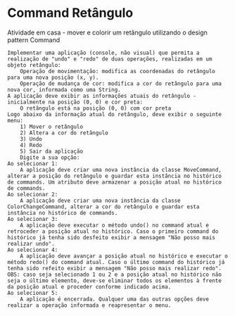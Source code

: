 # Command Retângulo
Atividade em casa - mover e colorir um retângulo utilizando o design pattern Command

    Implementar uma aplicação (console, não visual) que permita a realização de "undo" e "redo" de duas operações, realizadas em um objeto retângulo:
        Operação de movimentação: modifica as coordenadas do retângulo para uma nova posição (x, y).
        Operação de mudança de cor: modifica a cor do retângulo para uma nova cor, informada como uma String. 
    A aplicação deve exibir as informações atuais do retângulo - inicialmente na posição (0, 0) e cor preta:
        O retângulo está na posição (0, 0) com cor preta 
    Logo abaixo da informação atual do retângulo, deve exibir o seguinte menu:
        1) Mover o retângulo
        2) Altera a cor do retângulo
        3) Undo
        4) Redo
        5) Sair da aplicação
        Digite a sua opção: 
    Ao selecionar 1:
        A aplicação deve criar uma nova instância da classe MoveCommand, alterar a posição do retângulo e guardar esta instância no histórico de commands. Um atributo deve armazenar a posição atual no histórico de commands. 
    Ao selecionar 2:
        A aplicação deve criar uma nova instância da classe ColorChangeCommand, alterar a cor do retângulo e guardar esta instância no histórico de commands. 
    Ao selecionar 3:
        A aplicação deve executar o método undo() no command atual e retroceder a posição atual no histórico. Caso o primeiro command do histórico já tenha sido desfeito exibir a mensagem "Não posso mais realizar undo". 
    Ao selecionar 4:
        A aplicação deve avançar a posição atual no histórico e executar o método redo() do command atual. Caso o último command do histórico já tenha sido refeito exibir a mensagem "Não posso mais realizar redo". 
    OBS: caso seja selecionado 1 ou 2 e a posição atual no histórico não seja o último elemento, deve-se eliminar todos os elementos à frente da posição atual e proceder conforme indicado acima.
    Ao selecionar 5:
        A aplicação é encerrada. Qualquer uma das outras opções deve realizar a operação informada e reapresentar o menu. 
